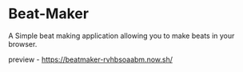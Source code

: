 # Beat-Maker

A Simple beat making application allowing you to make beats in your browser.

preview - https://beatmaker-rvhbsoaabm.now.sh/

